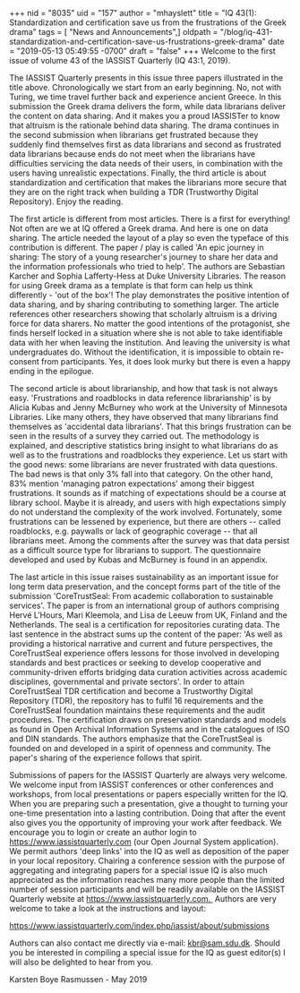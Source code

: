 +++
nid = "8035"
uid = "157"
author = "mhayslett"
title = "IQ 43(1):  Standardization and certification save us from the frustrations of the Greek drama"
tags = [ "News and Announcements",]
oldpath = "/blog/iq-431-standardization-and-certification-save-us-frustrations-greek-drama"
date = "2019-05-13 05:49:55 -0700"
draft = "false"
+++
Welcome to the first issue of volume 43 of the IASSIST Quarterly (IQ
43:1, 2019).

The IASSIST Quarterly presents in this issue three papers illustrated in
the title above. Chronologically we start from an early beginning. No,
not with Turing, we time travel further back and experience ancient
Greece. In this submission the Greek drama delivers the form, while data
librarians deliver the content on data sharing. And it makes you a proud
IASSISTer to know that altruism is the rationale behind data sharing.
The drama continues in the second submission when librarians get
frustrated because they suddenly find themselves first as data
librarians and second as frustrated data librarians because ends do not
meet when the librarians have difficulties servicing the data needs of
their users, in combination with the users having unrealistic
expectations. Finally, the third article is about standardization and
certification that makes the librarians more secure that they are on the
right track when building a TDR (Trustworthy Digital Repository). Enjoy
the reading.

The first article is different from most articles. There is a first for
everything! Not often are we at IQ offered a Greek drama. And here is
one on data sharing. The article needed the layout of a play so even the
typeface of this contribution is different. The paper / play is called
'An epic journey in sharing: The story of a young researcher's journey
to share her data and the information professionals who tried to help'.
The authors are Sebastian Karcher and Sophia Lafferty-Hess at Duke
University Libraries. The reason for using Greek drama as a template is
that form can help us think differently - 'out of the box'! The play
demonstrates the positive intention of data sharing, and by sharing
contributing to something larger. The article references other
researchers showing that scholarly altruism is a driving force for data
sharers. No matter the good intentions of the protagonist, she finds
herself locked in a situation where she is not able to take identifiable
data with her when leaving the institution. And leaving the university
is what undergraduates do. Without the identification, it is impossible
to obtain re-consent from participants. Yes, it does look murky but
there is even a happy ending in the epilogue.  

The second article is about librarianship, and how that task is not
always easy. 'Frustrations and roadblocks in data reference
librarianship' is by Alicia Kubas and Jenny McBurney who work at the
University of Minnesota Libraries. Like many others, they have observed
that many librarians find themselves as 'accidental data librarians'.
That this brings frustration can be seen in the results of a survey they
carried out. The methodology is explained, and descriptive statistics
bring insight to what librarians do as well as to the frustrations and
roadblocks they experience. Let us start with the good news: some
librarians are never frustrated with data questions. The bad news is
that only 3% fall into that category. On the other hand, 83% mention
'managing patron expectations' among their biggest frustrations. It
sounds as if matching of expectations should be a course at library
school. Maybe it is already, and users with high expectations simply do
not understand the complexity of the work involved. Fortunately, some
frustrations can be lessened by experience, but there are others --
called roadblocks, e.g. paywalls or lack of geographic coverage ­-- that
all librarians meet. Among the comments after the survey was that data
persist as a difficult source type for librarians to support. The
questionnaire developed and used by Kubas and McBurney is found in an
appendix.

The last article in this issue raises sustainability as an important
issue for long term data preservation, and the concept forms part of the
title of the submission 'CoreTrustSeal: From academic collaboration to
sustainable services'. The paper is from an international group of
authors comprising Hervé L'Hours, Mari Kleemola, and Lisa de Leeuw from
UK, Finland and the Netherlands. The seal is a certification for
repositories curating data. The last sentence in the abstract sums up
the content of the paper: 'As well as providing a historical narrative
and current and future perspectives, the CoreTrustSeal experience offers
lessons for those involved in developing standards and best practices or
seeking to develop cooperative and community-driven efforts bridging
data curation activities across academic disciplines, governmental and
private sectors'. In order to attain CoreTrustSeal TDR certification
and become a Trustworthy Digital Repository (TDR), the repository has to
fulfil 16 requirements and the CoreTrustSeal foundation maintains these
requirements and the audit procedures. The certification draws on
preservation standards and models as found in Open Archival Information
Systems and in the catalogues of ISO and DIN standards. The authors
emphasize that the CoreTrustSeal is founded on and developed in a spirit
of openness and community. The paper's sharing of the experience
follows that spirit.  

Submissions of papers for the IASSIST Quarterly are always very welcome.
We welcome input from IASSIST conferences or other conferences and
workshops, from local presentations or papers especially written for the
IQ. When you are preparing such a presentation, give a thought to
turning your one-time presentation into a lasting contribution. Doing
that after the event also gives you the opportunity of improving your
work after feedback. We encourage you to login or create an author login
to https://www.iassistquarterly.com (our Open Journal System
application). We permit authors 'deep links' into the IQ as well as
deposition of the paper in your local repository. Chairing a conference
session with the purpose of aggregating and integrating papers for a
special issue IQ is also much appreciated as the information reaches
many more people than the limited number of session participants and
will be readily available on the IASSIST Quarterly website at
https://www.iassistquarterly.com.  Authors are very welcome to take a
look at the instructions and layout:

<https://www.iassistquarterly.com/index.php/iassist/about/submissions>

Authors can also contact me directly via e-mail: kbr@sam.sdu.dk. Should
you be interested in compiling a special issue for the IQ as guest
editor(s) I will also be delighted to hear from you.

Karsten Boye Rasmussen - May 2019
